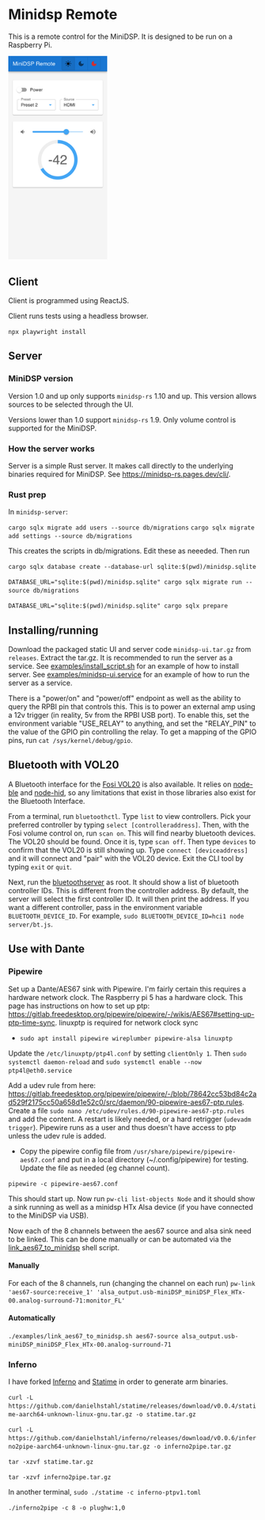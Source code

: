 # Minidsp Remote

This is a remote control for the MiniDSP.  It is designed to be run on a Raspberry Pi.

<img src="screenshot.png" width="200">

## Client

Client is programmed using ReactJS.

Client runs tests using a headless browser.

`npx playwright install`

## Server

### MiniDSP version

Version 1.0 and up only supports `minidsp-rs` 1.10 and up. This version allows sources to be selected through the UI.

Versions lower than 1.0 support `minidsp-rs` 1.9.  Only volume control is supported for the MiniDSP.

### How the server works

Server is a simple Rust server.  It makes call directly to the underlying binaries required for MiniDSP.  See https://minidsp-rs.pages.dev/cli/.

### Rust prep
In `minidsp-server`:

`cargo sqlx migrate add users --source db/migrations`
`cargo sqlx migrate add settings --source db/migrations`

This creates the scripts in db/migrations.  Edit these as neeeded.  Then run

`cargo sqlx database create --database-url sqlite:$(pwd)/minidsp.sqlite`

`DATABASE_URL="sqlite:$(pwd)/minidsp.sqlite" cargo sqlx migrate run --source db/migrations`

`DATABASE_URL="sqlite:$(pwd)/minidsp.sqlite" cargo sqlx prepare`





## Installing/running

Download the packaged static UI and server code `minidsp-ui.tar.gz` from `releases`.  Extract the tar.gz.  It is recommended to run the server as a service.  See [examples/install_script.sh](./examples/install_script.sh) for an example of how to install server.  See [examples/minidsp-ui.service](./examples/minidsp-ui.service) for an example of how to run the server as a service.

There is a "power/on" and "power/off" endpoint as well as the ability to query the RPBI pin that controls this.  This is to power an external amp using a 12v trigger (in reality, 5v from the RPBI USB port).  To enable this, set the environment variable "USE_RELAY" to anything, and set the "RELAY_PIN" to the value of the GPIO pin controlling the relay.  To get a mapping of the GPIO pins, run `cat /sys/kernel/debug/gpio`.

## Bluetooth with VOL20

A Bluetooth interface for the [Fosi VOL20](https://fosiaudio.com/products/vol20-bluetooth-volume-control-knob) is also available.  It relies on [node-ble](https://github.com/chrvadala/node-ble) and [node-hid](https://github.com/node-hid/node-hid), so any limitations that exist in those libraries also exist for the Bluetooth Interface.

From a terminal, run `bluetoothctl`.  Type `list` to view controllers.  Pick your preferred controller by typing `select [controlleraddress]`.  Then, with the Fosi volume control on, run `scan on`.  This will find nearby bluetooth devices.  The VOL20 should be found.  Once it is, type `scan off`.  Then type `devices` to confirm that the VOL20 is still showing up.  Type `connect [deviceaddress]` and it will connect and "pair" with the VOL20 device.  Exit the CLI tool by typing `exit` or `quit`.

Next, run the [bluetoothserver](./server/bt.js) as root.  It should show a list of bluetooth controller IDs.  This is different from the controller address.  By default, the server will select the first controller ID.  It will then print the address.  If you want a different controller, pass in the environment variable `BLUETOOTH_DEVICE_ID`.  For example, `sudo BLUETOOTH_DEVICE_ID=hci1 node server/bt.js`.

## Use with Dante

### Pipewire
Set up a Dante/AES67 sink with Pipewire.  I'm fairly certain this requires a hardware network clock.  The Raspberry pi 5 has a hardware clock.
This page has instructions on how to set up ptp: https://gitlab.freedesktop.org/pipewire/pipewire/-/wikis/AES67#setting-up-ptp-time-sync.
linuxptp is required for network clock sync
* `sudo apt install pipewire wireplumber pipewire-alsa linuxptp`

Update the `/etc/linuxptp/ptp4l.conf` by setting `clientOnly 1`.  Then `sudo systemctl daemon-reload` and `sudo systemctl enable --now ptp4l@eth0.service`

Add a udev rule from here: https://gitlab.freedesktop.org/pipewire/pipewire/-/blob/78642cc53bd84c2ad529f2175cc50a658d1e52c0/src/daemon/90-pipewire-aes67-ptp.rules.  Create a file `sudo nano /etc/udev/rules.d/90-pipewire-aes67-ptp.rules` and add the content.  A restart is likely needed, or a hard retrigger (`udevadm trigger`).  Pipewire runs as a user and thus doesn't have access to ptp unless the udev rule is added.

* Copy the pipewire config file from `/usr/share/pipewire/pipewire-aes67.conf` and put in a local directory (~/.config/pipewire) for testing.  Update the file as needed (eg channel count).

`pipewire -c pipewire-aes67.conf`

This should start up.  Now run `pw-cli list-objects Node` and it should show a sink running as well as a minidsp HTx Alsa device (if you have connected to the MiniDSP via USB).

Now each of the 8 channels between the aes67 source and alsa sink need to be linked.  This can be done manually or can be automated via the [link_aes67_to_minidsp](./examples/link_aes67_to_minidsp.sh) shell script.

#### Manually

For each of the 8 channels, run (changing the channel on each run) `pw-link 'aes67-source:receive_1' 'alsa_output.usb-miniDSP_miniDSP_Flex_HTx-00.analog-surround-71:monitor_FL'`

#### Automatically

`./examples/link_aes67_to_minidsp.sh aes67-source alsa_output.usb-miniDSP_miniDSP_Flex_HTx-00.analog-surround-71`


### Inferno

I have forked [Inferno](https://github.com/danielhstahl/inferno) and [Statime](https://github.com/danielhstahl/statime) in order to generate arm binaries.

`curl -L https://github.com/danielhstahl/statime/releases/download/v0.0.4/statime-aarch64-unknown-linux-gnu.tar.gz -o statime.tar.gz`

`curl -L https://github.com/danielhstahl/inferno/releases/download/v0.0.6/inferno2pipe-aarch64-unknown-linux-gnu.tar.gz -o inferno2pipe.tar.gz`

`tar -xzvf statime.tar.gz`

`tar -xzvf inferno2pipe.tar.gz`

In another terminal,
`sudo ./statime -c inferno-ptpv1.toml`

`./inferno2pipe -c 8 -o plughw:1,0`
